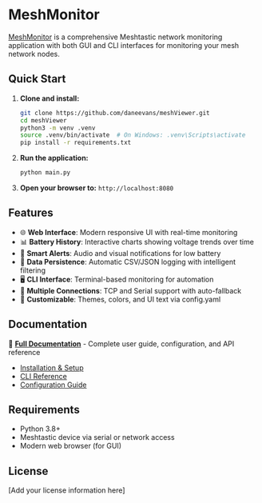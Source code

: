 # MeshMonitor

[MeshMonitor](https://daneevans.github.io/meshMonitor/) is a comprehensive Meshtastic network monitoring application with both GUI and CLI interfaces for monitoring your mesh network nodes.

## Quick Start

1. **Clone and install:**
   ```bash
   git clone https://github.com/daneevans/meshViewer.git
   cd meshViewer
   python3 -m venv .venv
   source .venv/bin/activate  # On Windows: .venv\Scripts\activate
   pip install -r requirements.txt
   ```

2. **Run the application:**
   ```bash
   python main.py
   ```

3. **Open your browser to:** `http://localhost:8080`

## Features

- 🌐 **Web Interface**: Modern responsive UI with real-time monitoring
- 📊 **Battery History**: Interactive charts showing voltage trends over time
- 🔔 **Smart Alerts**: Audio and visual notifications for low battery
- 💾 **Data Persistence**: Automatic CSV/JSON logging with intelligent filtering
- 🖥️ **CLI Interface**: Terminal-based monitoring for automation
- 🔌 **Multiple Connections**: TCP and Serial support with auto-fallback
- 🎨 **Customizable**: Themes, colors, and UI text via config.yaml

## Documentation

📖 **[Full Documentation](https://daneevans.github.io/meshMonitor/)** - Complete user guide, configuration, and API reference

- [Installation & Setup](https://daneevans.github.io/meshMonitor/setup)
- [CLI Reference](https://daneevans.github.io/meshMonitor/cli)
- [Configuration Guide](https://daneevans.github.io/meshMonitor/configuration)

## Requirements

- Python 3.8+
- Meshtastic device via serial or network access
- Modern web browser (for GUI)

## License

[Add your license information here]
